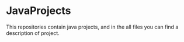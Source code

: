 # JavaProjects
This repositories contain java projects, and in the all files you can find a description of project.
